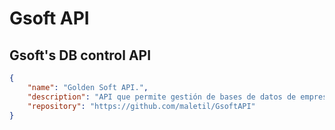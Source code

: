 # Gsoft API

## Gsoft's DB control API

```JSON
{
    "name": "Golden Soft API.",
    "description": "API que permite gestión de bases de datos de empresa de Facturación .NET",
    "repository": "https://github.com/maletil/GsoftAPI"
}
```